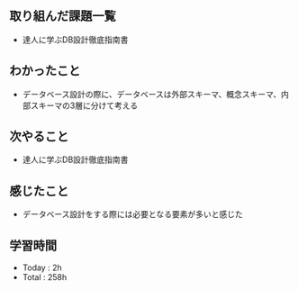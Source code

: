 ## 取り組んだ課題一覧
- 達人に学ぶDB設計徹底指南書
## わかったこと
  - データベース設計の際に、データベースは外部スキーマ、概念スキーマ、内部スキーマの3層に分けて考える
## 次やること
  - 達人に学ぶDB設計徹底指南書
## 感じたこと
- データベース設計をする際には必要となる要素が多いと感じた
## 学習時間
  - Today : 2h
  - Total : 258h
